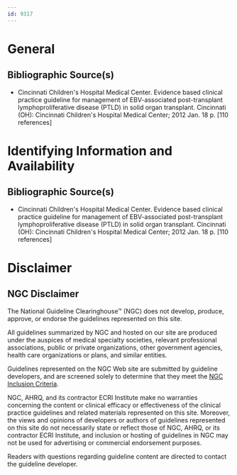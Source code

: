 ```yaml
---
id: 9317
---
```


# General

## Bibliographic Source(s)

- Cincinnati Children's Hospital Medical Center. Evidence based clinical practice guideline for management of EBV-associated post-transplant lymphoproliferative disease (PTLD) in solid organ transplant. Cincinnati (OH): Cincinnati Children's Hospital Medical Center; 2012 Jan. 18 p. [110 references]

# Identifying Information and Availability

## Bibliographic Source(s)

- Cincinnati Children's Hospital Medical Center. Evidence based clinical practice guideline for management of EBV-associated post-transplant lymphoproliferative disease (PTLD) in solid organ transplant. Cincinnati (OH): Cincinnati Children's Hospital Medical Center; 2012 Jan. 18 p. [110 references]

# Disclaimer

## NGC Disclaimer

The National Guideline Clearinghouse™ (NGC) does not develop, produce, approve, or endorse the guidelines represented on this site.

All guidelines summarized by NGC and hosted on our site are produced under the auspices of medical specialty societies, relevant professional associations, public or private organizations, other government agencies, health care organizations or plans, and similar entities.

Guidelines represented on the NGC Web site are submitted by guideline developers, and are screened solely to determine that they meet the [NGC Inclusion Criteria](/help-and-about/summaries/inclusion-criteria).

NGC, AHRQ, and its contractor ECRI Institute make no warranties concerning the content or clinical efficacy or effectiveness of the clinical practice guidelines and related materials represented on this site. Moreover, the views and opinions of developers or authors of guidelines represented on this site do not necessarily state or reflect those of NGC, AHRQ, or its contractor ECRI Institute, and inclusion or hosting of guidelines in NGC may not be used for advertising or commercial endorsement purposes.

Readers with questions regarding guideline content are directed to contact the guideline developer.

